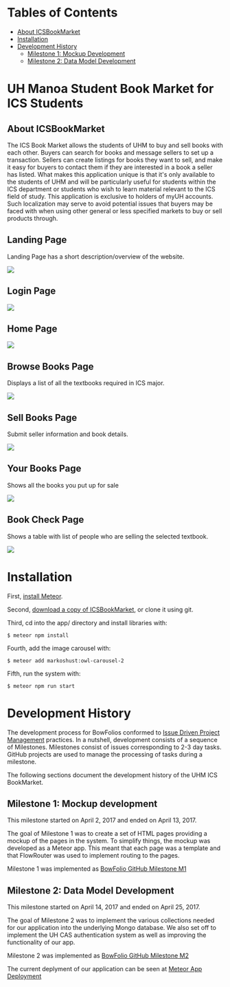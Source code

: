 # Tables of Contents

* [About ICSBookMarket](#about-icsbookmarket)
* [Installation](#installation)
* [Development History](#development-history)
  * [Milestone 1: Mockup Development](#milestone-1-mockup-development)
  * [Milestone 2: Data Model Development](#milestone-2-data-model-development)

# UH Manoa Student Book Market for ICS Students

## About ICSBookMarket

The ICS Book Market allows the students of UHM to buy and sell books with each other. Buyers can search for books and message sellers to set up a transaction. Sellers can create listings for books they want to sell, and make it easy for buyers to contact them if they are interested in a book a seller has listed. What makes this application unique is that it's only available to the students of UHM and will be particularly useful for students within the ICS department or students who wish to learn material relevant to the ICS field of study. This application is exclusive to holders of myUH accounts.  Such localization may serve to avoid potential issues that buyers may be faced with when using other general or less specified markets to buy or sell products through.  

## Landing Page

Landing Page has a short description/overview of the website.

<img class="ui image" src="/images/UHM-ICS-BM-Landing.png">

## Login Page 

<img class="ui image" src="/images/UHM-ICS-BM-Login.png">

## Home Page

<img class="ui image" src="/images/UHM-ICS-BM-Home.png">

## Browse Books Page

Displays a list of all the textbooks required in ICS major.

<img class="ui image" src="/images/browse_books_2.png">

## Sell Books Page

Submit seller information and book details.

<img class="ui image" src="/images/UHM-ICS-BM-Sell-Books.png">

## Your Books Page

Shows all the books you put up for sale

<img class="ui image" src="/images/UHM-ICS-BM-Your-Books.png">

## Book Check Page

Shows a table with list of people who are selling the selected textbook.

<img class="ui image" src="/images/book_check.png">


# Installation
First, [install Meteor](https://www.meteor.com/install).

Second, [download a copy of ICSBookMarket](https://github.com/icsbookmarket/icsbookmarket.git), or clone it using git.
  
Third, cd into the app/ directory and install libraries with:

```
$ meteor npm install
```
Fourth, add the image carousel with:

```
$ meteor add markoshust:owl-carousel-2
```

Fifth, run the system with:

```
$ meteor npm run start
```

# Development History

The development process for BowFolios conformed to [Issue Driven Project Management](http://courses.ics.hawaii.edu/ics314s17/modules/project-management/) practices. In a nutshell, development consists of a sequence of Milestones. Milestones consist of issues corresponding to 2-3 day tasks. GitHub projects are used to manage the processing of tasks during a milestone.  

The following sections document the development history of the UHM ICS BookMarket.

## Milestone 1: Mockup development

This milestone started on April 2, 2017 and ended on April 13, 2017.

The goal of Milestone 1 was to create a set of HTML pages providing a mockup of the pages in the system. To simplify things, the mockup was developed as a Meteor app. This meant that each page was a template and that FlowRouter was used to implement routing to the pages. 

Milestone 1 was implemented as [BowFolio GitHub Milestone M1](https://github.com/icsbookmarket/uhmicsbookmarket/milestone/1)

## Milestone 2: Data Model Development

This milestone started on April 14, 2017 and ended on April 25, 2017.

The goal of Milestone 2 was to implement the various collections needed for our application into the underlying Mongo database. We also set off to implement the UH CAS authentication system as well as improving the functionality of our app.

Milestone 2 was implemented as [BowFolio GitHub Milestone M2](https://github.com/icsbookmarket/uhmicsbookmarket/milestone/2)

The current deplyment of our application can be seen at [Meteor App Deployment](https://galaxy.meteor.com/app/uhmicsbookmarket.meteorapp.com)


